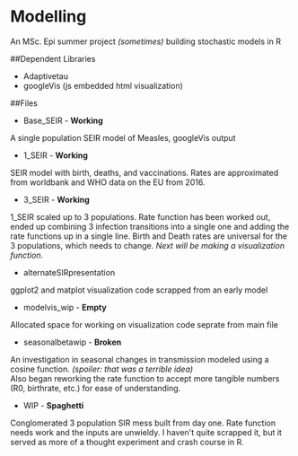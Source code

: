 # Modelling
An MSc. Epi summer project *(sometimes)* building stochastic models in R

##Dependent Libraries
* Adaptivetau
* googleVis (js embedded html visualization)

##Files
* Base_SEIR - **Working**

A single population SEIR model of Measles, googleVis output

* 1_SEIR - **Working**

SEIR model with birth, deaths, and vaccinations. Rates are approximated from
worldbank and WHO data on the EU from 2016.

* 3_SEIR - **Working**

1_SEIR scaled up to 3 populations. Rate function has been worked out,
ended up combining 3 infection transitions into a single one and adding the rate functions
up in a single line. Birth and Death rates are universal for the 3 populations, which needs to change.
*Next will be making a visualization function.*

* alternateSIRpresentation

ggplot2 and matplot visualization code scrapped from an early model

* modelvis_wip - **Empty**

Allocated space for working on visualization code seprate from main file

* seasonalbetawip - **Broken**

An investigation in seasonal changes in transmission modeled using a cosine function. *(spoiler: that was a terrible idea)*  
Also began reworking the rate function to accept more tangible numbers (R0, birthrate, etc.) for ease of understanding.

* WIP - **Spaghetti**

Conglomerated 3 population SIR mess built from day one. Rate function needs work and the inputs are unwieldy.
I haven't quite scrapped it, but it served as more of a thought experiment and crash course in R.
